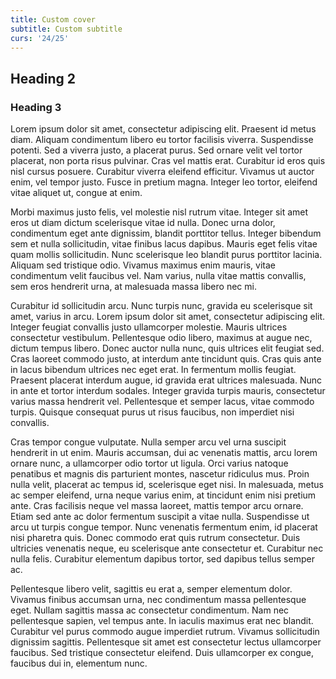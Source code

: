 ```yaml
---
title: Custom cover
subtitle: Custom subtitle
curs: '24/25'
---
```


## Heading 2
### Heading 3

Lorem ipsum dolor sit amet, consectetur adipiscing elit. Praesent id metus diam. Aliquam condimentum libero eu tortor facilisis viverra. Suspendisse potenti. Sed a viverra justo, a placerat purus. Sed ornare velit vel tortor placerat, non porta risus pulvinar. Cras vel mattis erat. Curabitur id eros quis nisl cursus posuere. Curabitur viverra eleifend efficitur. Vivamus ut auctor enim, vel tempor justo. Fusce in pretium magna. Integer leo tortor, eleifend vitae aliquet ut, congue at enim.

Morbi maximus justo felis, vel molestie nisl rutrum vitae. Integer sit amet eros ut diam dictum scelerisque vitae id nulla. Donec urna dolor, condimentum eget ante dignissim, blandit porttitor tellus. Integer bibendum sem et nulla sollicitudin, vitae finibus lacus dapibus. Mauris eget felis vitae quam mollis sollicitudin. Nunc scelerisque leo blandit purus porttitor lacinia. Aliquam sed tristique odio. Vivamus maximus enim mauris, vitae condimentum velit faucibus vel. Nam varius, nulla vitae mattis convallis, sem eros hendrerit urna, at malesuada massa libero nec mi.

Curabitur id sollicitudin arcu. Nunc turpis nunc, gravida eu scelerisque sit amet, varius in arcu. Lorem ipsum dolor sit amet, consectetur adipiscing elit. Integer feugiat convallis justo ullamcorper molestie. Mauris ultrices consectetur vestibulum. Pellentesque odio libero, maximus at augue nec, dictum tempus libero. Donec auctor nulla nunc, quis ultrices elit feugiat sed. Cras laoreet commodo justo, at interdum ante tincidunt quis. Cras quis ante in lacus bibendum ultrices nec eget erat. In fermentum mollis feugiat. Praesent placerat interdum augue, id gravida erat ultrices malesuada. Nunc in ante et tortor interdum sodales. Integer gravida turpis mauris, consectetur varius massa hendrerit vel. Pellentesque et semper lacus, vitae commodo turpis. Quisque consequat purus ut risus faucibus, non imperdiet nisi convallis.

Cras tempor congue vulputate. Nulla semper arcu vel urna suscipit hendrerit in ut enim. Mauris accumsan, dui ac venenatis mattis, arcu lorem ornare nunc, a ullamcorper odio tortor ut ligula. Orci varius natoque penatibus et magnis dis parturient montes, nascetur ridiculus mus. Proin nulla velit, placerat ac tempus id, scelerisque eget nisi. In malesuada, metus ac semper eleifend, urna neque varius enim, at tincidunt enim nisi pretium ante. Cras facilisis neque vel massa laoreet, mattis tempor arcu ornare. Etiam sed ante ac dolor fermentum suscipit a vitae nulla. Suspendisse ut arcu ut turpis congue tempor. Nunc venenatis fermentum enim, id placerat nisi pharetra quis. Donec commodo erat quis rutrum consectetur. Duis ultricies venenatis neque, eu scelerisque ante consectetur et. Curabitur nec nulla felis. Curabitur elementum dapibus tortor, sed dapibus tellus semper ac.

Pellentesque libero velit, sagittis eu erat a, semper elementum dolor. Vivamus finibus accumsan urna, nec condimentum massa pellentesque eget. Nullam sagittis massa ac consectetur condimentum. Nam nec pellentesque sapien, vel tempus ante. In iaculis maximus erat nec blandit. Curabitur vel purus commodo augue imperdiet rutrum. Vivamus sollicitudin dignissim sagittis. Pellentesque sit amet est consectetur lectus ullamcorper faucibus. Sed tristique consectetur eleifend. Duis ullamcorper ex congue, faucibus dui in, elementum nunc.
